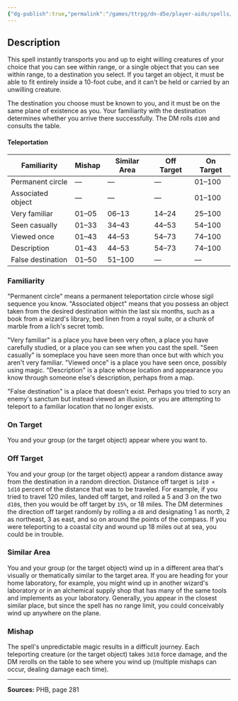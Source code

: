 ```yaml
---
{"dg-publish":true,"permalink":"/games/ttrpg/dn-d5e/player-aids/spells/level-7/teleport/","tags":["ttrpg/dnd/5e","verbal","spell"],"noteIcon":""}
---
```



## Description
This spell instantly transports you and up to eight willing creatures of your choice that you can see within range, or a single object that you can see within range, to a destination you select.
If you target an object, it must be able to fit entirely inside a 10-foot cube, and it can't be held or carried by an unwilling creature.

The destination you choose must be known to you, and it must be on the same plane of existence as you.
Your familiarity with the destination determines whether you arrive there successfully.
The DM rolls `d100` and consults the table.

#### Teleportation
| Familiarity | Mishap | Similar Area | Off Target | On Target |
|-----|-----|-----|-----|-----|
| Permanent circle | — | — | — | 01–100 |
| Associated object | — | — | — | 01–100 |
| Very familiar | 01–05 | 06–13 | 14–24 | 25–100 |
| Seen casually | 01–33 | 34–43 | 44–53 | 54–100 |
| Viewed once | 01–43 | 44–53 | 54–73 | 74–100 |
| Description | 01–43 | 44–53 | 54–73 | 74–100 |
| False destination | 01–50 | 51–100 | — | — |

### Familiarity
"Permanent circle" means a permanent teleportation circle whose sigil sequence you know.
"Associated object" means that you possess an object taken from the desired destination within the last six months, such as a book from a wizard's library, bed linen from a royal suite, or a chunk of marble from a lich's secret tomb.

"Very familiar" is a place you have been very often, a place you have carefully studied, or a place you can see when you cast the spell.
"Seen casually" is someplace you have seen more than once but with which you aren't very familiar.
"Viewed once" is a place you have seen once, possibly using magic.
"Description" is a place whose location and appearance you know through someone else's description, perhaps from a map.

"False destination" is a place that doesn't exist.
Perhaps you tried to scry an enemy's sanctum but instead viewed an illusion, or you are attempting to teleport to a familiar location that no longer exists.

### On Target
You and your group (or the target object) appear where you want to.

### Off Target
You and your group (or the target object) appear a random distance away from the destination in a random direction.
Distance off target is `1d10 × 1d10` percent of the distance that was to be traveled.
For example, if you tried to travel 120 miles, landed off target, and rolled a 5 and 3 on the two `d10`s, then you would be off target by `15%`, or 18 miles.
The DM determines the direction off target randomly by rolling a `d8` and designating 1 as north, 2 as northeast, 3 as east, and so on around the points of the compass.
If you were teleporting to a coastal city and wound up 18 miles out at sea, you could be in trouble.

### Similar Area
You and your group (or the target object) wind up in a different area that's visually or thematically similar to the target area.
If you are heading for your home laboratory, for example, you might wind up in another wizard's laboratory or in an alchemical supply shop that has many of the same tools and implements as your laboratory.
Generally, you appear in the closest similar place, but since the spell has no range limit, you could conceivably wind up anywhere on the plane.

### Mishap
The spell's unpredictable magic results in a difficult journey.
Each teleporting creature (or the target object) takes `3d10` force damage, and the DM rerolls on the table to see where you wind up (multiple mishaps can occur, dealing damage each time).

---

**Sources:** PHB, page 281
